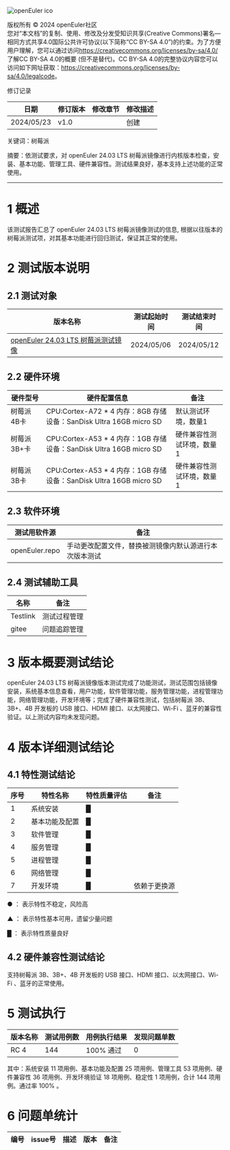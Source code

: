 ![openEuler ico](../../images/openEuler.png)

版权所有 © 2024 openEuler社区  
您对“本文档”的复制、使用、修改及分发受知识共享(Creative Commons)署名—相同方式共享4.0国际公共许可协议(以下简称“CC BY-SA
4.0”)的约束。为了方便用户理解，您可以通过访问<https://creativecommons.org/licenses/by-sa/4.0/>了解CC BY-SA 4.0的概要 (但不是替代)。CC BY-SA
4.0的完整协议内容您可以访问如下网址获取：<https://creativecommons.org/licenses/by-sa/4.0/legalcode>。

修订记录

| 日期 | 修订版本 | 修改章节 | 修改描述 |
| ---- | -------- | -------- | -------- |
| 2024/05/23 | v1.0 |   | 创建      |

关键词：树莓派

摘要：依测试要求，对 openEuler 24.03 LTS 树莓派镜像进行内核版本检查，安装、基本功能、管理工具、硬件兼容性。测试结果良好，基本支持上述功能的正常使用。

***

# 1   概述

该测试报告汇总了 openEuler 24.03 LTS 树莓派镜像测试的信息, 根据以往版本的树莓派测试项，对其基本功能进行回归测试，保证其正常的使用。

# 2   测试版本说明

## 2.1  测试对象

| 版本名称 | 测试起始时间 | 测试结束时间 |
| -------- | ------------ | ------------ |
| [openEuler 24.03 LTS 树莓派测试镜像](http://121.36.84.172/dailybuild/EBS-openEuler-24.03-LTS/openeuler-2024-04-29-08-55-06/raspi_img/) | 2024/05/06 | 2024/05/12 |

## 2.2  硬件环境

| 硬件型号 | 硬件配置信息 | 备注 |
| -------- | ------------ | ---- |
| 树莓派4B卡 | CPU:Cortex-A72 * 4 内存：8GB 存储设备：SanDisk Ultra 16GB micro SD | 默认测试环境，数量1 |
| 树莓派3B+卡 | CPU:Cortex-A53 * 4 内存：1GB 存储设备：SanDisk Ultra 16GB micro SD | 硬件兼容性测试环境，数量1 |
| 树莓派3B卡 | CPU:Cortex-A53 * 4 内存：1GB 存储设备：SanDisk Ultra 16GB micro SD | 硬件兼容性测试环境，数量1 |

## 2.3  软件环境

| 测试用软件源 | 备注 |
| ----------- | ---- |
| openEuler.repo | 手动更改配置文件，替换被测镜像内默认源进行本次版本测试 |

## 2.4  测试辅助工具

| 名称 | 备注 |
| --- | ---- |
| Testlink | 测试过程管理 |
| gitee | 问题追踪管理 |

# 3   版本概要测试结论

openEuler 24.03 LTS 树莓派镜像版本测试完成了功能测试，测试范围包括镜像安装，系统基本信息查看，用户功能，软件管理功能，服务管理功能，进程管理功能，网络管理功能，开发环境等；完成了硬件兼容性测试，包括树莓派 3B、3B+、4B 开发板的 USB 接口、HDMI 接口、以太网接口、Wi-Fi 、蓝牙的兼容性验证。以上测试内容均未发现问题。

# 4   版本详细测试结论

## 4.1   特性测试结论

| 序号 | 特性名称 | 特性质量评估               | 备注     |
| ---- | -------- | -------------------------- | -------- |
| 1    | 系统安装 | █ |  |
| 2    | 基本功能及配置 | █ |  |
| 3    | 软件管理 | █ |  |
| 4    | 服务管理 | █ |  |
| 5    | 进程管理 | █ |  |
| 6    | 网络管理 | █ |  |
| 7    | 开发环境 | █ | 依赖于更换源 |

● ： 表示特性不稳定，风险高

▲ ： 表示特性基本可用，遗留少量问题

█ ： 表示特性质量良好

## 4.2   硬件兼容性测试结论

支持树莓派 3B、3B+、4B 开发板的 USB 接口、HDMI 接口、以太网接口、Wi-Fi 、蓝牙的正常使用。

# 5   测试执行

| 版本名称 | 测试用例数 | 用例执行结果 | 发现问题单数 |
|---------|------------|-------------|-------------|
| RC 4 | 144 | 100% 通过 | 0 |

其中：系统安装 11 项用例、基本功能及配置 25 项用例、管理工具 53 项用例、硬件兼容性 36 项用例、开发环境验证 18 项用例、稳定性 1 项用例，合计 144 项用例。通过率 100% 。

# 6   问题单统计

| 编号 | issue号 | 描述 | 版本 | 备注 |
| ---- | ------- | ---- | ---- | ---- |

